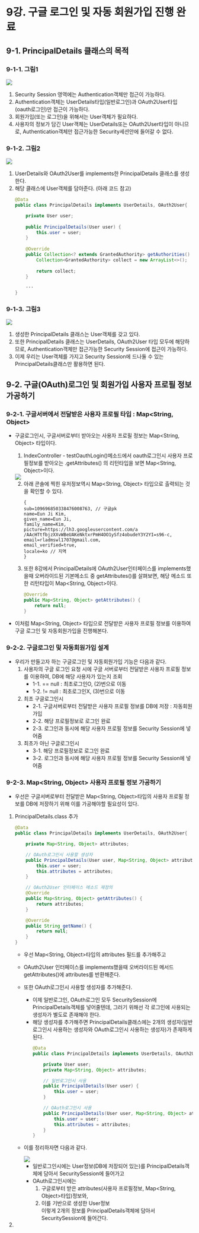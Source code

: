 # 9강. 구글 로그인 및 자동 회원가입 진행 완료
## 9-1. PrincipalDetails 클래스의 목적
### 9-1-1. 그림1
<img src="./img/sec1-14.png">

1. Security Session 영역에는 Authentication객체만 접근이 가능하다.
2. Authentication객체는 UserDetails타입(일반로그인)과 OAuth2User타입(oauth로그인)만 접근이 가능하다.
3. 회원가입(또는 로그인)을 위해서는 User객체가 필요하다.
4. 사용자의 정보가 담긴 User객체는 UserDetails또는 OAuth2User타입이 아니므로, Authentication객체만 접근가능한 Security세션안에 들어갈 수 없다.

### 9-1-2. 그림2
<img src="./img/sec1-15.png">

1. UserDetails와 OAuth2User를 implements한 PrincipalDetails 클래스를 생성한다.
2. 해당 클래스에 User객체를 담아준다. (아래 코드 참고)
    ```java
    @Data
    public class PrincipalDetails implements UserDetails, OAuth2User{

        private User user; 
        
        public PrincipalDetails(User user) {
            this.user = user;
        }
        
        @Override
        public Collection<? extends GrantedAuthority> getAuthorities() {
            Collection<GrantedAuthority> collect = new ArrayList<>(); 
            
            return collect;
        }

        ···
    }
    ```

### 9-1-3. 그림3
<img src="./img/sec1-16.png">

1. 생성한 PrincipalDetails 클래스는 User객체를 갖고 있다.
2. 또한 PrincipalDetails 클래스는 UserDetails, OAuth2User 타입 모두에 해당하므로, Authentication객체만 접근가능한 Security Session에 접근이 가능하다.
3. 이제 우리는 User객체를 가지고 Security Session에 드나둘 수 있는 PrincipalDetails클래스만 활용하면 된다.

## 9-2. 구글(OAuth)로그인 및 회원가입 사용자 프로필 정보 가공하기
### 9-2-1. 구글서버에서 전달받은 사용자 프로필 타입 : Map<String, Object>
- 구글로그인시, 구글서버로부터 받아오는 사용자 프로필 정보는 Map<String, Object> 타입이다.
    1. IndexController - testOauthLogin()메소드에서 oauth로그인시 사용자 프로필정보를 받아오는 .getAttributes() 의 리턴타입을 보면 Map<String, Object>이다.
    <img src="./img/sec1-17.png">

    2. 아래 콘솔에 찍힌 유저정보역시 Map<String, Object> 타입으로 출력되는 것을 확인할 수 있다.
         ```
        {
         sub=109696850338476008763, // 구글pk
         name=Eun Ji Kim, 
         given_name=Eun Ji, 
         family_name=Kim, 
         picture=https://lh3.googleusercontent.com/a /AAcHTtfbjzXXvWBeUAKeNktxrPmH4OO1ySfz4obudeY3Y2YI=s96-c, 
         email=rladmswl1707@gmail.com, 
         email_verified=true, 
         locale=ko // 지역
        }
        ```
    3. 또한 8강에서 PrincipalDetails에 OAuth2User인터페이스를 implements했을때 오버라이드된 기본메소드 중 getAttributes()를 살펴보면, 해당 메소드 또한 리턴타입이 Map<String, Object>이다.
        ```java
        @Override
        public Map<String, Object> getAttributes() {
            return null;
        }
        ```
- 이처럼 Map<String, Object> 타입으로 전달받은 사용자 프로필 정보를 이용하여 구글 로그인 및 자동회원가입을 진행해본다.

### 9-2-2. 구글로그인 및 자동회원가입 설계
- 우리가 만들고자 하는 구글로그인 및 자동회원가입 기능은 다음과 같다.
    1. 사용자의 구글 로그인 요청 시에 구글 서버로부터 전달받은 사용자 프로필 정보를 이용하여, DB에 해당 사용자가 있는지 조회
        - 1-1. == null : 최초로그인O, (2)번으로 이동
        - 1-2. != null : 최초로그인X, (3)번으로 이동
    2. 최초 구글로그인시
        - 2-1. 구글서버로부터 전달받은 사용자 프로필 정보를 DB에 저장 : 자동회원가입
        - 2-2. 해당 프로필정보로 로그인 완료
        - 2-3. 로그인과 동시에 해당 사용자 프로필 정보를 Security Session에 넣어줌
    3. 최초가 아닌 구글로그인시
        - 3-1. 해당 프로필정보로 로그인 완료
        - 3-2. 로그인과 동시에 해당 사용자 프로필 정보를 Security Session에 넣어줌

### 9-2-3. Map<String, Object> 사용자 프로필 정보 가공하기
- 우선은 구글서버로부터 전달받은 Map<String, Object>타입의 사용자 프로필 정보를 DB에 저장하기 위해 이를 가공해야할 필요성이 있다.

1. PrincipalDetails.class 추가
    ```java
    @Data
    public class PrincipalDetails implements UserDetails, OAuth2User{

        private Map<String, Object> attributes;

        // OAuth로그인시 사용할 생성자
        public PrincipalDetails(User user, Map<String, Object> attributes){
            this.user = user;
            this.attributes = attributes;
        }

        // OAuth2User 인터페이스 메소드 재정의
        @Override
        public Map<String, Object> getAttributes() {
            return attributes;
        }

        @Override
        public String getName() {
            return null;
        }
    }
    ```
    - 우선 Map<String, Object>타입의 attributes 필드를 추가해주고
    - OAuth2User 인터페이스를 implements했을때 오버라이드된 메서드 getAttributes()에 attributes를 반환해준다.
    - 또한 OAuth로그인시 사용할 생성자를 추가해준다.
        - 이제 일반로그인, OAuth로그인 모두 SecuritySession에 PrincipalDetails객체를 넣어줄텐데, 그러기 위해선 각 로그인에 사용되는 생성자가 별도로 존재해야 한다.
        - 해당 생성자를 추가해주면 PrincipalDetails클래스에는 2개의 생성자(일반로그인시 사용하는 생성자와 OAuth로그인시 사용하는 생성자)가 존재하게 된다.
            ```java
            @Data
            public class PrincipalDetails implements UserDetails, OAuth2User{

                private User user; 
	            private Map<String, Object> attributes;

                // 일반로그인시 사용
                public PrincipalDetails(User user) { 
                    this.user = user;
                }

                // OAuth로그인시 사용
                public PrincipalDetails(User user, Map<String, Object> attributes) { 
                    this.user = user;
                    this.attributes = attributes;
                }
            }
            ```
    - 이를 정리하자면 다음과 같다.
        
        <img src="./img/sec1-18.png">
        
        - 일반로그인시에는 User정보(DB에 저장되어 있는)를 PrincipalDetails객체에 담아서 SecuritySession에 들어가고
        - OAuth로그인시에는 
            1. 구글로부터 받은 attributes(사용자 프로필정보, Map<String, Object>타입)정보와, 
            2. 이를 기반으로 생성한 User정보   
            이렇게 2개의 정보를 PrincipalDetails객체에 담아서 SecuritySession에 들어간다. 

2. 